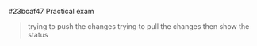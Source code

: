 #23bcaf47 Practical exam
>trying to push the changes 
>trying to pull the changes 
>then show the status
>
